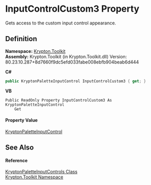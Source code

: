 # InputControlCustom3 Property


Gets access to the custom input control appearance.



## Definition
**Namespace:** <a href="79d2eac2-21f4-54ff-7552-b20c33c30600.md">Krypton.Toolkit</a>  
**Assembly:** Krypton.Toolkit (in Krypton.Toolkit.dll) Version: 80.23.10.287+8d7660f9dc5efd033fabe008ebfb904beab6d444

**C#**
``` C#
public KryptonPaletteInputControl InputControlCustom3 { get; }
```
**VB**
``` VB
Public ReadOnly Property InputControlCustom3 As KryptonPaletteInputControl
	Get
```



#### Property Value
<a href="12ac61bb-de1a-a93e-e29d-492cdd79dd13.md">KryptonPaletteInputControl</a>

## See Also


#### Reference
<a href="1d657713-879b-a1dd-5cb0-5150eabb84c7.md">KryptonPaletteInputControls Class</a>  
<a href="79d2eac2-21f4-54ff-7552-b20c33c30600.md">Krypton.Toolkit Namespace</a>  
